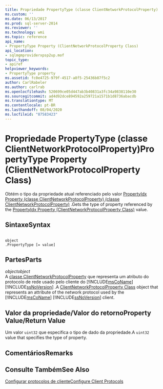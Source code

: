 ```yaml
---
title: Propriedade PropertyType (classe ClientNetworkProtocolProperty) | Microsoft Docs
ms.custom: ''
ms.date: 06/13/2017
ms.prod: sql-server-2014
ms.reviewer: ''
ms.technology: wmi
ms.topic: reference
api_name:
- PropertyType Property (ClientNetworkProtocolProperty Class)
api_location:
- sqlmgmproviderxpsp2up.mof
topic_type:
- apiref
helpviewer_keywords:
- PropertyType property
ms.assetid: fc0e4725-979f-4517-a8f5-25436b87f5c2
author: CarlRabeler
ms.author: carlrab
ms.openlocfilehash: 520699ce05d447ab3b40831a3fc34a9838110e30
ms.sourcegitcommit: ad4d92dce894592a259721a1571b1d8736abacdb
ms.translationtype: MT
ms.contentlocale: pt-BR
ms.lasthandoff: 08/04/2020
ms.locfileid: "87583423"
---
```

# <a name="propertytype-property-clientnetworkprotocolproperty-class"></a><span data-ttu-id="2e7ed-102">Propriedade PropertyType (classe ClientNetworkProtocolProperty)</span><span class="sxs-lookup"><span data-stu-id="2e7ed-102">PropertyType Property (ClientNetworkProtocolProperty Class)</span></span>
  <span data-ttu-id="2e7ed-103">Obtém o tipo da propriedade atual referenciado pelo valor [PropertyIdx Property (classe ClientNetworkProtocolProperty) (classe ClientNetworkProtocolProperty)](clientnetworkprotocolproperty-class.md) .</span><span class="sxs-lookup"><span data-stu-id="2e7ed-103">Gets the type of property referenced by the [PropertyIdx Property (ClientNetworkProtocolProperty Class)](clientnetworkprotocolproperty-class.md) value.</span></span>  
  
## <a name="syntax"></a><span data-ttu-id="2e7ed-104">Sintaxe</span><span class="sxs-lookup"><span data-stu-id="2e7ed-104">Syntax</span></span>  
  
```  
  
object  
.PropertyType [= value]  
```  
  
## <a name="parts"></a><span data-ttu-id="2e7ed-105">Partes</span><span class="sxs-lookup"><span data-stu-id="2e7ed-105">Parts</span></span>  
 <span data-ttu-id="2e7ed-106">*object*</span><span class="sxs-lookup"><span data-stu-id="2e7ed-106">*object*</span></span>  
 <span data-ttu-id="2e7ed-107">A [classe ClientNetworkProtocolProperty](clientnetworkprotocolproperty-class.md) que representa um atributo do protocolo de rede usado pelo cliente do [!INCLUDE[msCoName](../../../includes/msconame-md.md)] [!INCLUDE[ssNoVersion](../../../includes/ssnoversion-md.md)] .</span><span class="sxs-lookup"><span data-stu-id="2e7ed-107">A [ClientNetworkProtocolProperty Class](clientnetworkprotocolproperty-class.md) object that represents an attribute of the network protocol used by the [!INCLUDE[msCoName](../../../includes/msconame-md.md)] [!INCLUDE[ssNoVersion](../../../includes/ssnoversion-md.md)] client.</span></span>  
  
## <a name="property-valuereturn-value"></a><span data-ttu-id="2e7ed-108">Valor da propriedade/Valor do retorno</span><span class="sxs-lookup"><span data-stu-id="2e7ed-108">Property Value/Return Value</span></span>  
 <span data-ttu-id="2e7ed-109">Um valor `uint32` que especifica o tipo de dado da propriedade.</span><span class="sxs-lookup"><span data-stu-id="2e7ed-109">A `uint32` value that specifies the type of property.</span></span>  
  
## <a name="remarks"></a><span data-ttu-id="2e7ed-110">Comentários</span><span class="sxs-lookup"><span data-stu-id="2e7ed-110">Remarks</span></span>  
  
## <a name="see-also"></a><span data-ttu-id="2e7ed-111">Consulte Também</span><span class="sxs-lookup"><span data-stu-id="2e7ed-111">See Also</span></span>  
 [<span data-ttu-id="2e7ed-112">Configurar protocolos de cliente</span><span class="sxs-lookup"><span data-stu-id="2e7ed-112">Configure Client Protocols</span></span>](../../../database-engine/configure-windows/configure-client-protocols.md)  
  
  
